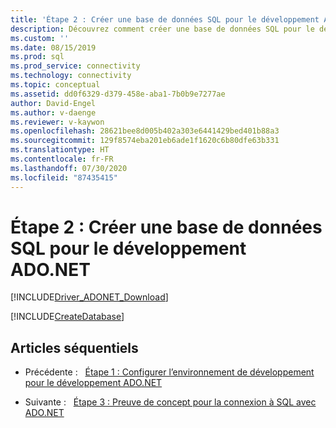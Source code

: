 ```yaml
---
title: 'Étape 2 : Créer une base de données SQL pour le développement ADO.NET'
description: Découvrez comment créer une base de données SQL pour le développement ADO.NET à l’aide de Microsoft.Data.SqlClient.
ms.custom: ''
ms.date: 08/15/2019
ms.prod: sql
ms.prod_service: connectivity
ms.technology: connectivity
ms.topic: conceptual
ms.assetid: dd0f6329-d379-458e-aba1-7b0b9e7277ae
author: David-Engel
ms.author: v-daenge
ms.reviewer: v-kaywon
ms.openlocfilehash: 28621bee8d005b402a303e6441429bed401b88a3
ms.sourcegitcommit: 129f8574eba201eb6ade1f1620c6b80dfe63b331
ms.translationtype: HT
ms.contentlocale: fr-FR
ms.lasthandoff: 07/30/2020
ms.locfileid: "87435415"
---
```

# <a name="step-2-create-a-sql-database-for-adonet-development"></a>Étape 2 : Créer une base de données SQL pour le développement ADO.NET

[!INCLUDE[Driver_ADONET_Download](../../includes/driver_adonet_download.md)]

[!INCLUDE[CreateDatabase](../../includes/createdatabase.md)]

## <a name="sequential-articles"></a>Articles séquentiels

- Précédente :&nbsp;&nbsp;&nbsp;[Étape 1 : Configurer l’environnement de développement pour le développement ADO.NET](step-1-configure-development-environment-ado-net-development.md)

- Suivante :&nbsp;&nbsp;&nbsp;[Étape 3 : Preuve de concept pour la connexion à SQL avec ADO.NET](step-3-connect-sql-ado-net.md)  
